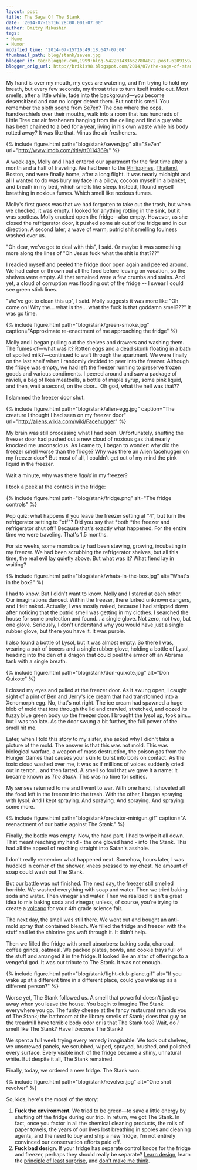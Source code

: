 ```yaml
---
layout: post
title: The Saga Of The Stank
date: '2014-07-15T16:28:00.001-07:00'
author: Dmitry Mikushin
tags:
- Home
- Humor
modified_time: '2014-07-15T16:49:18.647-07:00'
thumbnail_path: blog/stank/seven.jpg
blogger_id: tag:blogger.com,1999:blog-5422014336627804072.post-6209159407511361752
blogger_orig_url: http://brikis98.blogspot.com/2014/07/the-saga-of-stank.html
---
```


My hand is over my mouth, my eyes are watering, and I'm trying to hold my 
breath, but every few seconds, my throat tries to turn itself inside out. Most 
smells, after a little while, fade into the background&mdash;you become 
desensitized and can no longer detect them. But not this smell. You remember 
the [sloth scene](https://www.youtube.com/watch?v=F7J02CRoYUk&amp;feature=kp) 
from [Se7en](http://www.imdb.com/title/tt0114369/)? The one where the cops, 
handkerchiefs over their mouths, walk into a room that has hundreds of Little 
Tree car air fresheners hanging from the ceiling and find a guy who has been 
chained to a bed for a year, living in his own waste while his body rotted 
away? It was like that. Minus the air fresheners. 

{% include figure.html path="blog/stank/seven.jpg" alt="Se7en" url="http://www.imdb.com/title/tt0114369/" %}
 
A week ago, Molly and I had entered our apartment for the first time after a 
month and a half of traveling. We had been to the 
[Philippines](https://plus.google.com/photos/+YevgeniyBrikman/albums/6030165086564902337?banner=pwa), 
[Thailand](https://plus.google.com/photos/+YevgeniyBrikman/albums/6030178881144432849?banner=pwa), 
Boston, and were finally home, after a long flight. It was nearly midnight and 
all I wanted to do was bury my face in a pillow, cocoon myself in a blanket, 
and breath in my bed, which smells like sleep. Instead, I found myself 
breathing in noxious fumes. Which smell like noxious fumes. 

Molly's first guess was that we had forgotten to take out the trash, but when 
we checked, it was empty. I looked for anything rotting in the sink, but it 
was spotless. Molly cracked open the fridge&mdash;also empty. However, as she 
closed the refrigerator door, it pushed some air out of the fridge and in our 
direction. A second later, a wave of warm, putrid shit smelling foulness 
washed over us. 

"Oh dear, we've got to deal with this", I said. Or maybe it was something more 
along the lines of "Oh Jesus fuck what the shit is that???" 

I readied myself and peeled the fridge door open again and peered around. We 
had eaten or thrown out all the food before leaving on vacation, so the 
shelves were empty. All that remained were a few crumbs and stains. And yet, a 
cloud of corruption was flooding out of the fridge -- I swear I could see 
green stink lines. 

"We've got to clean this up", I said. Molly suggests it was more like "Oh come 
on! Why the... what is the... what the fuck is that goddamn smell???" It was 
go time. 

{% include figure.html path="blog/stank/green-smoke.jpg" caption="Approximate re-enactment of me approaching the fridge" %}

Molly and I began pulling out the shelves and drawers 
and washing them. The fumes of&mdash;what was it? Rotten eggs and a dead skunk 
floating in a bath of spoiled milk?&mdash;continued to waft through the 
apartment. We were finally on the last shelf when I randomly decided to peer 
into the freezer. Although the fridge was empty, we had left the freezer 
running to preserve frozen goods and various condiments. I peered around and 
saw a package of ravioli, a bag of Ikea meatballs, a bottle of maple syrup, 
some pink liquid, and then, wait a second, on the door... Oh god, what the 
hell was that?? 

I slammed the freezer door shut. 

{% include figure.html path="blog/stank/alien-egg.jpg" caption="The creature I thought I had seen on my freezer door" url="http://aliens.wikia.com/wiki/Facehugger" %}

My brain was still processing what I had seen. Unfortunately, 
shutting the freezer door had pushed out a new cloud of noxious gas that 
nearly knocked me unconscious. As I came to, I began to wonder: why did the 
freezer smell worse than the fridge? Why was there an Alien facehugger on my 
freezer door? But most of all, I couldn't get out of my mind the pink liquid 
in the freezer. 

Wait a minute, why was there *liquid* in my freezer? 

I took a peek at the controls in the fridge: 

{% include figure.html path="blog/stank/fridge.png" alt="The fridge controls" %}
 
Pop quiz: what happens if you leave the freezer setting at "4", but turn the 
refrigerator setting to "off"? Did you say that *both *the freezer and 
refrigerator shut off? Because that's exactly what happened. For the entire 
time we were traveling. That's 1.5 months. 

For six weeks, some monstrosity had been stewing, growing, incubating in my 
freezer. We had been scrubbing the refrigerator shelves, but all this time, 
the real evil lay quietly above. But what was it? What fiend lay in waiting? 

{% include figure.html path="blog/stank/whats-in-the-box.jpg" alt="What's in the box?" %}

I had to know. But I didn't want to know. Molly and I stared at each other. 
Our imaginations danced. Within the freezer, there lurked unknown dangers, and 
I felt naked. Actually, I was mostly naked, because I had stripped down after 
noticing that the putrid smell was getting in my clothes. I searched the house 
for some protection and found... a single glove. Not zero, not two, but one 
glove. Seriously, I don't understand why you would have just a single rubber 
glove, but there you have it. It was purple. 

I also found a bottle of Lysol, but it was almost empty. So there I was, 
wearing a pair of boxers and a single rubber glove, holding a bottle of Lysol, 
heading into the den of a dragon that could peel the armor off an Abrams tank 
with a single breath. 

{% include figure.html path="blog/stank/don-quixote.jpg" alt="Don Quixote" %}

I closed my eyes and pulled at the freezer door. As it swung open, I caught 
sight of a pint of Ben and Jerry's ice cream that had transformed into a 
Xenomorph egg. No, that's not right. The ice cream had spawned a huge blob of 
mold that tore through the lid and crawled, stretched, and oozed its fuzzy 
blue green body up the freezer door. I brought the lysol up, took aim... but I 
was too late. As the door swung a bit further, the full power of the smell hit 
me. 

Later, when I told this story to my sister, she asked why I didn't take a 
picture of the mold. The answer is that this was not mold. This was biological 
warfare, a weapon of mass destruction, the poison gas from the Hunger Games 
that causes your skin to burst into boils on contact. As the toxic cloud 
washed over me, it was as if millions of voices suddenly cried out in 
terror... and then farted. A smell so foul that we gave it a name: it became 
known as *The Stank*. This was no time for selfies. 

My senses returned to me and I went to war. With one hand, I shoveled all the 
food left in the freezer into the trash. With the other, I began spraying with 
lysol. And I kept spraying. And spraying. And spraying. And spraying some 
more. 

{% include figure.html path="blog/stank/predator-minigun.gif" caption="A reenactment of our battle against The Stank." %}

Finally, the bottle was empty. Now, the hard part. I had to 
wipe it all down. That meant reaching my hand - the one gloved hand - into The 
Stank. This had all the appeal of reaching straight into Satan's asshole. 

I don't really remember what happened next. Somehow, hours later, I was 
huddled in corner of the shower, knees pressed to my chest. No amount of soap 
could wash out The Stank. 

But our battle was not finished. The next day, the freezer still smelled 
horrible. We washed everything with soap and water. Then we tried baking soda 
and water. Then vinegar and water. Then we realized it isn't a great idea to 
mix baking soda and vinegar, unless, of course, you're trying to create a 
[volcano](http://chemistry.about.com/cs/howtos/ht/buildavolcano.htm) for your 
4th grade science fair. 

The next day, the smell was still there. We went out and bought an anti-mold 
spray that contained bleach. We filled the fridge and freezer with the stuff 
and let the chlorine gas waft through it. It didn't help. 

Then we filled the fridge with smell absorbers: baking soda, charcoal, coffee 
grinds, oatmeal. We packed plates, bowls, and cookie trays full of the stuff 
and arranged it in the fridge. It looked like an altar of offerings to a 
vengeful god. It was our tribute to The Stank. It was not enough. 

{% include figure.html path="blog/stank/fight-club-plane.gif" alt="If you wake up at a different time in a different place, could you wake up as a different person?" %}

Worse yet, The Stank followed us. A smell that powerful doesn't just go away 
when you leave the house. You begin to imagine The Stank everywhere you go. 
The funky cheese at the fancy restaurant reminds you of The Stank; the 
bathroom at the library smells of Stank; does that guy on the treadmill have 
terrible body odor or is that The Stank too? Wait, do *I* smell like The 
Stank? Have I *become* The Stank? 

We spent a full week trying every remedy imaginable. We took out shelves, we 
unscrewed panels, we scrubbed, wiped, sprayed, brushed, and polished every 
surface. Every visible inch of the fridge became a shiny, unnatural white. But 
despite it all, The Stank remained. 

Finally, today, we ordered a new fridge. The Stank won. 

{% include figure.html path="blog/stank/revolver.jpg" alt="One shot revolver" %}

So, kids, here's the moral of the story: 

1. **Fuck the environment**. We tried to be green&mdash;to save a little energy 
by shutting off the fridge during our trip. In return, we got The Stank. In 
fact, once you factor in all the chemical cleaning products, the rolls of 
paper towels, the years of our lives lost breathing in spores and cleaning 
agents, and the need to buy and ship a new fridge, I'm not entirely convinced 
our conservation efforts paid off. 
1. **Fuck bad design**. If your fridge has separate control knobs for the 
fridge and freezer, perhaps they should really be separate? [Learn 
design](http://www.amazon.com/Design-Everyday-Things-Donald-Norman/dp/0465067107), 
learn the [principle of least 
surprise](http://en.wikipedia.org/wiki/Principle_of_least_astonishment), and 
[don't make me 
think](http://www.amazon.com/Dont-Make-Me-Think-Usability/dp/0321344758). 